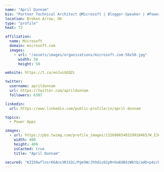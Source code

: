 ```yaml
---
name: "April Dunnam"
bio: "Partner Technical Architect @Microsoft | Blogger-Speaker | #PowerApps, #PowerAutomate, #Office365, #SharePoint | #WIT | #Karaoke Queen"
location: Broken Arrow, OK
type: "profile"
heat: 72

affiliation:
  name: Microsoft
  domain: microsoft.com
  images:
    - url: "/assets/images/organizations/microsoft.com-50x50.jpg"
      width: 50
      height: 50

website: https://t.co/enJuiGEQZc

twitter:
  username: aprildunnam
  url: https://twitter.com/aprildunnam
  followers: 6307

linkedin:
  url: https://www.linkedin.com/public-profile/in/april-dunnam

topics:
  - Power Apps

images:
  - url: https://pbs.twimg.com/profile_images/1326986540329918465/W_IJ6Ih2_400x400.jpg
    width: 400
    height: 400
    isCached: true
    title: "April Dunnam"

secured: "KZIhOwflnsr66Anx3R31Qi/Pge9W/Jh9diu92pR+Ua6OB4zW6tQ/ad6+p4z/UnKGg1pVFwIn35CLX23HCVG+W5nNMtepsyaXhlB/xoOxUGbSIQ1DlG9AOqgAI/NeMx2wBc0ysWdiKgQzVdyhSyUXqv285keYgC6/AqSqCW7p4FrO+mWyD+gC20X1W+Fu2+ihuHRSb0VCOgQIXc0xATEAedJ93PhsepXl9tKzAaCcYZF/I5GI/tmlr8AXAl/dLK19/OXsBJHl7b3IeXz/0PKfooKAR/YDQBZzTouoqJnvDkb0D1fRUTJ72Hidh9Rnn0fIM7d/J+kNg9HyQ8enAJIBoo9AbKksKG0Fj2Ipo1mnkDPnqyHsp6KsB0FqEe4a6J6DeLM4FCU4yvrLUPG8YytesvQewMezU3/y/n3hWpgQ37E=;1iAF1yh5d9o5ZISZMT6aWA=="
---
```


